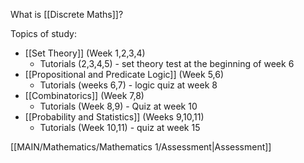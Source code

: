 What is [[Discrete Maths]]?

Topics of study:
- [[Set Theory]] (Week 1,2,3,4)
	- Tutorials (2,3,4,5) - set theory test at the beginning of week 6
- [[Propositional and Predicate Logic]] (Week 5,6)
	- Tutorials (weeks 6,7) - logic quiz at week 8 
- [[Combinatorics]] (Week 7,8)
	- Tutorials (Week 8,9) - Quiz at week 10
- [[Probability and Statistics]] (Weeks 9,10,11)
	- Tutorials (Week 10,11) - quiz at week 15

[[MAIN/Mathematics/Mathematics 1/Assessment|Assessment]]

